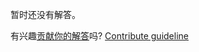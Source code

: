 
暂时还没有解答。

有兴趣[贡献你的解答](https://github.com/BFEdev/BFE.dev-solutions/blob/main/design/design-a-typeahead-widget_zh.md)吗? [Contribute guideline](https://github.com/BFEdev/BFE.dev-solutions#how-to-contribute)
